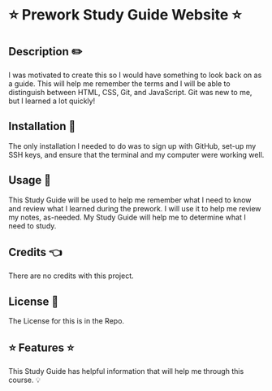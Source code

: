 # ⭐ Prework Study Guide Website ⭐ 

## Description ✏️

I was motivated to create this so I would have something to look back on as a guide.  This will help me remember the terms and I will be able to distinguish between HTML, CSS, Git, and JavaScript.  Git was new to me, but I learned a lot quickly!

## Installation 🔑

The only installation I needed to do was to sign up with GitHub, set-up my SSH keys, and ensure that the terminal and my computer were working well.

## Usage 🎯

This Study Guide will be used to help me remember what I need to know and review what I learned during the prework.  I will use it to help me review my notes, as-needed.  My Study Guide will help me to determine what I need to study.    

## Credits 👈

There are no credits with this project.

## License 📝

The License for this is in the Repo.

## ⭐ Features ⭐

This Study Guide has helpful information that will help me through this course. 💡

